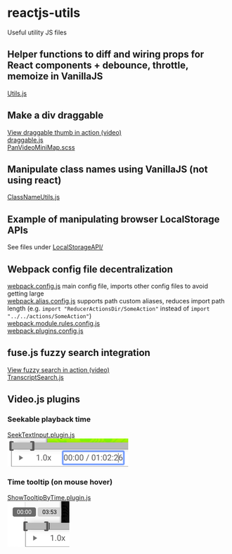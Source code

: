 # reactjs-utils
Useful utility JS files

## Helper functions to diff and wiring props for React components + debounce, throttle, memoize in VanillaJS
[Utils.js](https://github.com/CharryWu/reactjs-utils/blob/master/Utils.js)

## Make a div draggable
[View draggable thumb in action (video)](https://drive.google.com/file/d/18rUHgO7V1O3rJL4OHtJ2hRzBUs0a-BHz/view)  
[draggable.js](https://github.com/CharryWu/reactjs-utils/blob/master/draggable.js)  
[PanVideoMiniMap.scss](https://github.com/CharryWu/reactjs-utils/blob/master/PanVideoMiniMap.scss)

## Manipulate class names using VanillaJS (not using react)
[ClassNameUtils.js](https://github.com/CharryWu/reactjs-utils/blob/master/ClassNameUtils.js)

## Example of manipulating browser LocalStorage APIs
See files under [LocalStorageAPI/](https://github.com/CharryWu/reactjs-utils/tree/master/LocalStorageAPI)

## Webpack config file decentralization
[webpack.config.js](https://github.com/CharryWu/reactjs-utils/blob/master/webpack.alias.config.js) main config file, imports other config files to avoid getting large  
[webpack.alias.config.js](https://github.com/CharryWu/reactjs-utils/blob/master/webpack.alias.config.js) supports path custom aliases, reduces import path length (e.g. `import "ReducerActionsDir/SomeAction"` instead of `import "../../actions/SomeAction"`)  
[webpack.module.rules.config.js](https://github.com/CharryWu/reactjs-utils/blob/master/webpack.module.rules.config.js)  
[webpack.plugins.config.js](https://github.com/CharryWu/reactjs-utils/blob/master/webpack.plugins.config.js)


## fuse.js fuzzy search integration
[View fuzzy search in action (video)](https://drive.google.com/open?id=1IpQmeMtvKihWYBaFo1iUP0x-cs7tj6Cj)  
[TranscriptSearch.js](https://github.com/CharryWu/reactjs-utils/blob/master/TranscriptSearch.js)

## Video.js plugins
### Seekable playback time
[SeekTextInput.plugin.js](https://github.com/CharryWu/reactjs-utils/blob/master/SeekTextInput.plugin.js)  
![seekable playback](https://github.com/CharryWu/reactjs-utils/blob/master/timeseekinput.png)
### Time tooltip (on mouse hover)
[ShowTooltipByTime.plugin.js](https://github.com/CharryWu/reactjs-utils/blob/master/ShowTooltipByTime.plugin.js)  
![time tooltip](https://github.com/CharryWu/reactjs-utils/blob/master/hovertooltip.png)

